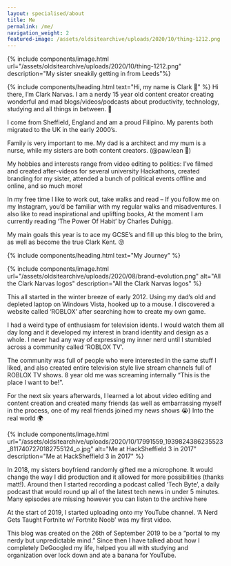```yaml
---
layout: specialised/about
title: Me
permalink: /me/
navigation_weight: 2
featured-image: /assets/oldsitearchive/uploads/2020/10/thing-1212.png
---
```


{% include components/image.html url="/assets/oldsitearchive/uploads/2020/10/thing-1212.png" description="My sister sneakily getting in from Leeds"%}

{% include components/heading.html text="Hi, my name is Clark 👋" %}
Hi there, I’m Clark Narvas. I am a nerdy 15 year old content creator creating wonderful and mad blogs/videos/podcasts about productivity, technology, studying and all things in between. 🌟

I come from Sheffield, England and am a proud Filipino. My parents both migrated to the UK in the early 2000’s.

Family is very important to me. My dad is a architect and my mum is a nurse, while my sisters are both content creators. (@paw.lean 🐾)

My hobbies and interests range from video editing to politics: I’ve filmed and created after-videos for several university Hackathons, created branding for my sister, attended a bunch of political events offline and online, and so much more!

In my free time I like to work out, take walks and read – If you follow me on my Instagram, you’d be familiar with my regular walks and misadventures. I also like to read inspirational and uplifting books, At the moment I am currently reading ‘The Power Of Habit’ by Charles Duhigg.

My main goals this year is to ace my GCSE’s and fill up this blog to the brim, as well as become the true Clark Kent. 😜

{% include components/heading.html text="My Journey" %}

{% include components/image.html url="/assets/oldsitearchive/uploads/2020/08/brand-evolution.png" alt="All the Clark Narvas logos" description="All the Clark Narvas logos" %}


This all started in the winter breeze of early 2012. Using my dad’s old and depleted laptop on Windows Vista, hooked up to a mouse. I discovered a website called ‘ROBLOX’ after searching how to create my own game.

I had a weird type of enthusiasm for television idents. I would watch them all day long and it developed my interest in brand identity and design as a whole. I never had any way of expressing my inner nerd until I stumbled across a community called ‘ROBLOX TV’.

The community was full of people who were interested in the same stuff I liked, and also created entire television style live stream channels full of ROBLOX TV shows. 8 year old me was screaming internally “This is the place I want to be!”.

For the next six years afterwards, I learned a lot about video editing and content creation and created many friends (as well as embarrassing myself in the process, one of my real friends joined my news shows 😭)
Into the real world 🌍

{% include components/image.html url="/assets/oldsitearchive/uploads/2020/10/17991559_1939824386235523_8117407270182755124_o.jpg" alt="Me at HackSheffield 3 in 2017" description="Me at HackSheffield 3 in 2017" %}

In 2018, my sisters boyfriend randomly gifted me a microphone. It would change the way I did production and it allowed for more possibilities (thanks matt!). Around then I started recording a podcast called ‘Tech Byte’, a daily podcast that would round up all of the latest tech news in under 5 minutes. Many episodes are missing however you can listen to the archive here

At the start of 2019, I started uploading onto my YouTube channel. ‘A Nerd Gets Taught Fortnite w/ Fortnite Noob’ was my first video.

This blog was created on the 26th of September 2019 to be a “portal to my nerdy but unpredictable mind.” Since then I have talked about how I completely DeGoogled my life, helped you all with studying and organization over lock down and ate a banana for YouTube.
